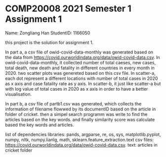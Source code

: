# COMP20008 2021 Semester 1 Assignment 1
Name: Zongliang Han
StudentID: 1166050

this project is the solution for assignment 1.

In part a, a csv file of owid-covid-data-monthly was generated based on the data from https://covid.ourworldindata.org/data/owid-covid-data.csv.
In owid-covid-data-monthly, it collected number of total caeses, new cases, total death, new death and fatality in different countries in every month in 2020.
two scatter plots was genereted based on this csv file. In scatter-a, each dot represent a different locations with number of total cases in 2020 as x axis and case fatality rate as y axis. In scatter-b, it just like scatter-a but with log value of total cases in 2020 as x axis in order to have a better visualisation.

In part b, a csv file of partb1.csv was generated, which collects the information of filename flowwed by its documentID based on the article in folder of cricket. 
then a simpel search programm was write to find the articles based on the key words. and finally similarity score was calculate based the key words and articles. 

list of dependencies
libraries: pands, argparse, re, os, sys, matplotlib.pyplot, numpy, nltk, numpy.lianlg, math, sklearn.feature_extraction.text 
csv files: https://covid.ourworldindata.org/data/owid-covid-data.csv.
text: articles in cricket folder
